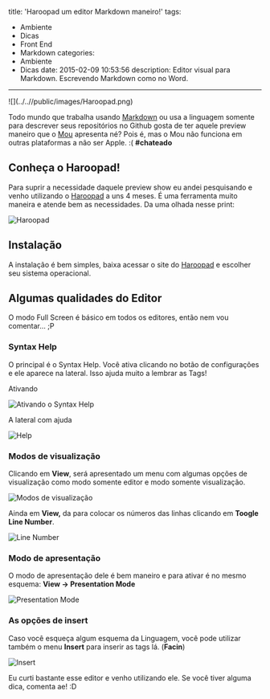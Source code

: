 title: 'Haroopad um editor Markdown maneiro!'
tags:
  - Ambiente
  - Dicas
  - Front End
  - Markdown
categories:
  - Ambiente
  - Dicas
date: 2015-02-09 10:53:56
description: Editor visual para Markdown. Escrevendo Markdown como no Word.
---
<div class="shared-img">
![](../..//public/images/Haroopad.png)
</div>

Todo mundo que trabalha usando [Markdown](http://blog.da2k.com.br/2015/02/08/aprenda-markdown/ "Aprenda Markdown") ou usa a linguagem somente para descrever seus repositórios no Github gosta de ter aquele preview maneiro que o [Mou](http://25.io/mou/ "Mou") apresenta né? Pois é, mas o Mou não funciona em outras plataformas a não ser Apple. :( **#chateado**

<!--more-->

## Conheça o Haroopad!

Para suprir a necessidade daquele preview show eu andei pesquisando e venho utilizando o [Haroopad](http://pad.haroopress.com/user.html "Haroopress") a uns 4 meses. É uma ferramenta muito maneira e atende bem as necessidades. Da uma olhada nesse print:

![Haroopad](../../public/images/haroopad.gif)

## Instalação

A instalação é bem simples, baixa acessar o site do [Haroopad](http://pad.haroopress.com/user.html "Haroopress") e escolher seu sistema operacional.

## Algumas qualidades do Editor

O modo Full Screen é básico em todos os editores, então nem vou comentar... ;P

### Syntax Help

O principal é o Syntax Help. Você ativa clicando no botão de configurações e ele aparece na lateral. Isso ajuda muito a lembrar as Tags!

Ativando

![Ativando o Syntax Help](../../public/images/Syntax-Help-Haroopad.gif)

A lateral com ajuda

![Help](../../public/images/image24.gif)

### Modos de visualização

Clicando em **View**, será apresentado um menu com algumas opções de visualização como modo somente editor e modo somente visualização.

![Modos de visualização](../../public/images/image26.gif)

Ainda em **View,** da para colocar os números das linhas clicando em **Toogle Line Number**.

![Line Number](../../public/images/image27.gif)

### Modo de apresentação

O modo de apresentação dele é bem maneiro e para ativar é no mesmo esquema: **View -&gt; Presentation Mode**

![Presentation Mode](../../public/images/image28.gif)

### As opções de insert

Caso você esqueça algum esquema da Linguagem, você pode utilizar também o menu **Insert** para inserir as tags lá. (**Facin**)

![Insert](../../public/images/image29.gif)

Eu curti bastante esse editor e venho utilizando ele. Se você tiver alguma dica, comenta ae! :D

&nbsp;
